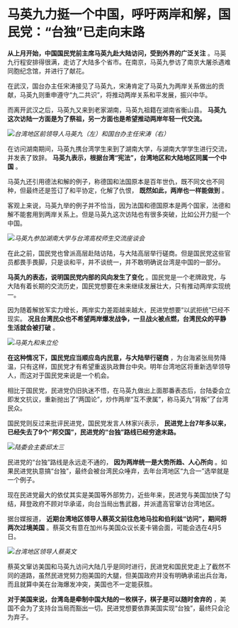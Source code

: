 # 马英九力挺一个中国，呼吁两岸和解，国民党：“台独”已走向末路

**​从上月开始，中国国民党前主席马英九赴大陆访问，受到外界的广泛关注**
。马英九行程安排得很满，走访了大陆多个省市。在南京，马英九参访了南京大屠杀遇难同胞纪念馆，并进行了献花。

在武汉，国台办主任宋涛接见了马英九，宋涛肯定了马英九为两岸关系做出的贡献，马英九则重申遵守“九二共识”，将推动两岸关系和平发展，振兴中华。

而离开武汉之后，马英九又来到老家湖南，马英九祖籍在湖南省衡山县。 **马英九这次访陆一方面是为了祭祖，另一方面也是希望推动两岸年轻一代交流。**

![](https://inews.gtimg.com/news_bt/OF_rEDqmGBzBalDiAHlZqg5zriYyP5xh9o_DDoaEslDWQAA/1000)_台湾地区前领导人马英九（左）和国台办主任宋涛（右）_

在访问湖南期间，马英九携台湾学生来到了湖南大学，与湖南大学学生进行交流，并发表了致辞。 **马英九表示，根据台湾“宪法”，台湾地区和大陆地区同属一个中国**
。

马英九还引用德法和解的例子，称德国和法国原本是百年世仇，既不同文也不同种，但最终还是签订了和平协定，化解了仇恨， **既然如此，两岸也一样能做到** 。

客观上来说，马英九举的例子并不恰当，因为法国和德国原本是两个国家，法德和解不能套用到两岸关系上。但是马英九这次访陆也有很多突破，比如公开力挺一个中国。

![](https://inews.gtimg.com/news_bt/OoShq1pojlEv6plP5B6xLke93hIlPn48jiUuxz5UQVEdYAA/1000)_马英九参加湖南大学与台湾高校师生交流座谈会_

在此之前，国民党也曾派高层赴陆访陆，与大陆高层举行磋商。但是国民党这些官员都畏手畏脚，只是谈和平，并不谈统一，并不敢明确说台湾是中国的一部分。

**马英九的表态，说明国民党内部的风向发生了变化** 。国民党是一个老牌政党，与大陆有着长期的交流历史，国民党想要在未来继续发展壮大，只有推动两岸实现统一。

因为随着解放军实力增长，两岸实力差距越来越大，民进党想要“以武拒统”已经不现实。
**况且台湾民众也不希望两岸爆发战争，一旦战火被点燃，台湾民众的平静生活就会被打破** 。

![](https://inews.gtimg.com/news_bt/O7Atz8Cnf2mpfjUlHNZLqpTUXTyRKumDBvFr2K_GFpsQsAA/1000)_马英九和朱立伦_

**在这种情况下，国民党应当顺应岛内民意，与大陆举行磋商**
，为台海紧张局势降温，只有这样，国民党才有希望重返执政舞台中央。明年台湾地区将重新选举领导人，而这对于国民党来说是一个机会。

相比于国民党，民进党仍旧执迷不悟，在马英九做出上面那番表态后，台陆委会立即发文抗议，重新抛出了“两国论”，炒作两岸“互不隶属”，称马英九“背叛”了台湾民众。

国民党则反过来批评民进党，国民党发言人林家兴表示， **民进党上台7年多以来，已经失去了9个“邦交国”，民进党的“台独”路线已经穷途末路。**

![](https://inews.gtimg.com/news_bt/Of9CaMVtSgO_KVGSBTiDp0s4WMO3XG1BT6_trAWjpuq1UAA/1000)_陆委会主委邱太三_

民进党的“台独”路线是永远走不通的， **因为两岸统一是大势所趋、人心所向**
。如果民进党执意搞“台独”，最终会被台湾民众唾弃，去年台湾地区“九合一”选举就是一个例子。

现在民进党最大的依仗其实是美国等外部势力，近些年来，民进党与美国加快了勾结，拜登政府不顾对华承诺，向台当局出售武器，并派遣高官窜访台湾地区。

据台媒报道， **近期台湾地区领导人蔡英文前往危地马拉和伯利兹“访问”，期间将两次过境美国**
。蔡英文有意在加州与美国众议长麦卡锡会面，可能会选在4月5日。

![](https://inews.gtimg.com/news_bt/OUJ8YM7IDihDAEwO1OZWz9uRA-hj7eo9eXS7pKoEFMW5AAA/1000)_台湾地区领导人蔡英文_

蔡英文窜访美国和马英九访问大陆几乎是同时进行，民进党和国民党走上了截然不同的道路，虽然民进党努力抱美国的大腿，但美国政府并没有明确承诺出兵台海，而且就算中美在台海爆发冲突，美国也不一定能获胜。

**对于美国来说，台湾岛是牵制中国大陆的一枚棋子，棋子是可以随时舍弃的**
，美国不会为了支持台当局而豁出一切。民进党想要依靠美国实现“台独”，最终只会沦为弃子。

